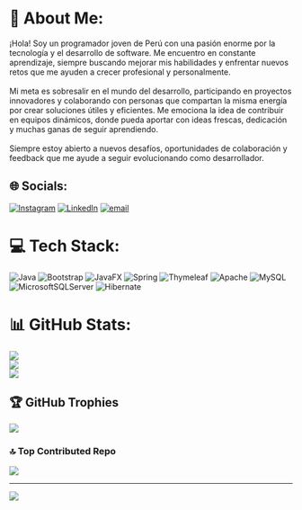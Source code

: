 # 💫 About Me:
¡Hola! Soy un programador joven de Perú con una pasión enorme por la tecnología y el desarrollo de software. Me encuentro en constante aprendizaje, siempre buscando mejorar mis habilidades y enfrentar nuevos retos que me ayuden a crecer profesional y personalmente.<br><br>Mi meta es sobresalir en el mundo del desarrollo, participando en proyectos innovadores y colaborando con personas que compartan la misma energía por crear soluciones útiles y eficientes. Me emociona la idea de contribuir en equipos dinámicos, donde pueda aportar con ideas frescas, dedicación y muchas ganas de seguir aprendiendo.<br><br>Siempre estoy abierto a nuevos desafíos, oportunidades de colaboración y feedback que me ayude a seguir evolucionando como desarrollador.


## 🌐 Socials:
[![Instagram](https://img.shields.io/badge/Instagram-%23E4405F.svg?logo=Instagram&logoColor=white)](https://instagram.com/joahancito456) [![LinkedIn](https://img.shields.io/badge/LinkedIn-%230077B5.svg?logo=linkedin&logoColor=white)](https://linkedin.com/in/joahan-carlo-nuñez-soto) [![email](https://img.shields.io/badge/Email-D14836?logo=gmail&logoColor=white)](mailto:joahan_456@outlook.com) 

# 💻 Tech Stack:
![Java](https://img.shields.io/badge/java-%23ED8B00.svg?style=for-the-badge&logo=openjdk&logoColor=white) ![Bootstrap](https://img.shields.io/badge/bootstrap-%238511FA.svg?style=for-the-badge&logo=bootstrap&logoColor=white) ![JavaFX](https://img.shields.io/badge/javafx-%23FF0000.svg?style=for-the-badge&logo=javafx&logoColor=white) ![Spring](https://img.shields.io/badge/spring-%236DB33F.svg?style=for-the-badge&logo=spring&logoColor=white) ![Thymeleaf](https://img.shields.io/badge/Thymeleaf-%23005C0F.svg?style=for-the-badge&logo=Thymeleaf&logoColor=white) ![Apache](https://img.shields.io/badge/apache-%23D42029.svg?style=for-the-badge&logo=apache&logoColor=white) ![MySQL](https://img.shields.io/badge/mysql-4479A1.svg?style=for-the-badge&logo=mysql&logoColor=white) ![MicrosoftSQLServer](https://img.shields.io/badge/Microsoft%20SQL%20Server-CC2927?style=for-the-badge&logo=microsoft%20sql%20server&logoColor=white) ![Hibernate](https://img.shields.io/badge/Hibernate-59666C?style=for-the-badge&logo=Hibernate&logoColor=white)
# 📊 GitHub Stats:
![](https://github-readme-stats.vercel.app/api?username=Joahan&theme=tokyonight&hide_border=false&include_all_commits=false&count_private=false)<br/>
![](https://nirzak-streak-stats.vercel.app/?user=Joahan&theme=tokyonight&hide_border=false)<br/>
![](https://github-readme-stats.vercel.app/api/top-langs/?username=Joahan&theme=tokyonight&hide_border=false&include_all_commits=false&count_private=false&layout=compact)

## 🏆 GitHub Trophies
![](https://github-profile-trophy.vercel.app/?username=Joahan&theme=nord&no-frame=false&no-bg=true&margin-w=4)

### 🔝 Top Contributed Repo
![](https://github-contributor-stats.vercel.app/api?username=Joahan&limit=5&theme=dark&combine_all_yearly_contributions=true)

---
[![](https://visitcount.itsvg.in/api?id=Joahan&icon=0&color=0)](https://visitcount.itsvg.in)

<!-- Proudly created with GPRM ( https://gprm.itsvg.in ) -->
